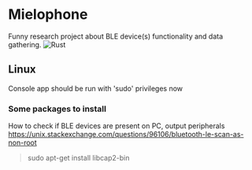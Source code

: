 # Mielophone
Funny research project about BLE device(s) functionality and data gathering.
![Rust](https://github.com/blandger/mielophone/workflows/Rust/badge.svg?branch=master)

## Linux
Console app should be run with 'sudo' privileges now
### Some packages to install

How to check if BLE devices are present on PC, output peripherals
https://unix.stackexchange.com/questions/96106/bluetooth-le-scan-as-non-root
> sudo apt-get install libcap2-bin

